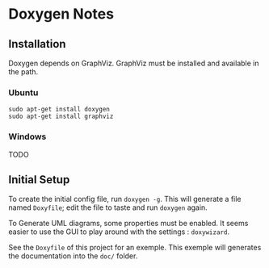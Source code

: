 # Doxygen Notes

## Installation

Doxygen depends on GraphViz. GraphViz must be installed and available in the path.

### Ubuntu
```
sudo apt-get install doxygen
sudo apt-get install graphviz
```

### Windows
TODO


## Initial Setup

To create the initial config file, run `doxygen -g`. This will generate a file named `Doxyfile`; edit the file to taste and run `doxygen` again.

To Generate UML diagrams, some properties must be enabled. It seems easier to use the GUI to play around with the settings : `doxywizard`.

See the `Doxyfile` of this project for an exemple. This exemple will generates the documentation into the `doc/` folder.
